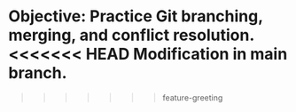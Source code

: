 Objective: Practice Git branching, merging, and conflict resolution.
<<<<<<< HEAD
Modification in main branch.
=======
>>>>>>> feature-greeting
